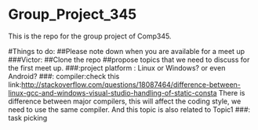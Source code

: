 Group_Project_345
=================

This is the repo for the group project of Comp345.

#Things to do:
##Please note down when you are available for a meet up
###Victor: 
##Clone the repo
##propose topics that we need to discuss for the first meet up.
###:project platform : Linux or Windows? or even Android?
###: compiler:check this link:http://stackoverflow.com/questions/18087464/difference-between-linux-gcc-and-windows-visual-studio-handling-of-static-consta
     There is difference between major compilers, this will affect the coding style, we need to use the same compiler. And this topic is also related to Topic1
###: task picking
